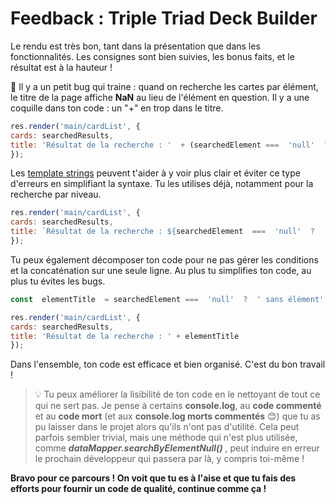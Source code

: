 

# Feedback : Triple Triad Deck Builder

Le rendu est très bon, tant dans la présentation que dans les fonctionnalités. Les consignes sont bien suivies, les bonus faits, et le résultat est à la hauteur !

🐛 Il y a un petit bug qui traine : quand on recherche les cartes par élément, le titre de la page affiche **NaN** au lieu de l'élément en question. Il y a une coquille dans ton code : un "+" en trop dans le titre.

```javascript
res.render('main/cardList', {
cards: searchedResults,
title: 'Résultat de la recherche : '  + (searchedElement ===  'null'  ?  ' sans élément'  :  + searchedElement),
});
```

Les [template strings](https://www.w3schools.com/js/js_string_templates.asp) peuvent t'aider à y voir plus clair et éviter ce type d'erreurs en simplifiant la syntaxe. Tu les utilises déjà, notamment pour la recherche par niveau.

```javascript
res.render('main/cardList', {
cards: searchedResults,
title: `Résultat de la recherche : ${searchedElement  ===  'null'  ?  ' sans élément'  :  searchedElement}`,
});
```

Tu peux également décomposer ton code pour ne pas gérer les conditions et la concaténation sur une seule ligne. Au plus tu simplifies ton code, au plus tu évites les bugs.

```javascript
const  elementTitle  = searchedElement ===  'null'  ?  ' sans élément'  : searchedElement;

res.render('main/cardList', {
cards: searchedResults,
title: 'Résultat de la recherche : ' + elementTitle
});
```

Dans l'ensemble, ton code est efficace et bien organisé. C'est du bon travail !

> 💡 Tu peux améliorer la lisibilité de ton code en le nettoyant de tout
> ce qui ne sert pas. Je pense à certains **console.log**, au **code
> commenté** et au **code mort** (et aux **console.log morts commentés**
> 😊) que tu as pu laisser dans le projet alors qu'ils n'ont pas
> d'utilité. Cela peut parfois sembler trivial, mais une méthode qui
> n'est plus utilisée, comme ***dataMapper.searchByElementNull()*** ,
> peut induire en erreur le prochain développeur qui passera par là, y
> compris toi-même !

**Bravo pour ce parcours ! On voit que tu es à l'aise et que tu fais des efforts pour fournir un code de qualité, continue comme ça !**
